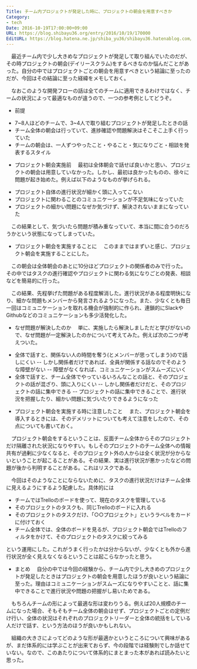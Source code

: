 ```yaml
---
Title: チーム内プロジェクトが発足した時に、プロジェクトの朝会を用意すべきか
Category:
- tech
Date: 2016-10-19T17:00:00+09:00
URL: https://blog.shibayu36.org/entry/2016/10/19/170000
EditURL: https://blog.hatena.ne.jp/shiba_yu36/shibayu36.hatenablog.com/atom/entry/10328749687189802498
---
```


　最近チーム内で少し大きめなプロジェクトが発足して取り組んでいたのだが、その時プロジェクトの朝会(デイリースクラム)をするべきなのか悩んだことがあった。自分の中ではプロジェクトごとの朝会を用意すべきという結論に至ったのだが、今回はその結論に至った経緯をメモしておく。

　なおこのような開発フローの話は全てのチームに適用できるわけではなく、チームの状況によって最適なものが違うので、一つの参考例としてどうぞ。

* 前提
- 7~8人ほどのチームで、3~4人で取り組むプロジェクトが発足したときの話
- チーム全体の朝会は行っていて、進捗確認や問題解決はそこそこ上手く行っていた
- チームの朝会は、一人ずつやったこと・やること・気になりごと・相談を発表するスタイル

* プロジェクト朝会実施前
　最初は全体朝会で話せば良いかと思い、プロジェクトの朝会は用意していなかった。しかし、最初は良かったものの、徐々に問題が起き始めた。例えば以下のようなものが挙げられる。

- プロジェクト自体の進行状況が細かく頭に入ってこない
- プロジェクトに関わることのコミュニケーションが不足気味になっていた
- プロジェクトの細かい問題になぜか気づけず、解決されないままになっていた

　この結果として、気づいたら問題が積み重なっていて、本当に間に合うのだろうかという状態になってしまっていた。

* プロジェクト朝会を実施することに
　このままではまずいと感じ、プロジェクト朝会を実施することにした。

　この朝会は全体朝会のあとに10分ほどプロジェクトの関係者のみで行った。その中ではタスクの進行確認やプロジェクトに関わる気になりごとの発表、相談などを簡易的に行った。

　この結果、先程挙げた問題がある程度解消した。進行状況がある程度明快になり、細かな問題もメンバーから発言されるようになった。また、少なくとも毎日一回はコミュニケーションを取れる機会が強制的に作られ、連鎖的にSlackやGithubなどのコミュニケーションも多少活発化した。

* なぜ問題が解決したのか
　単に、実施したら解決しましただと学びがないので、なぜ問題が一定解決したのかについて考えてみた。例えば次の二つが考えついた。

- 全体で話すと、関係ない人の時間を奪う(とメンバーが思ってしまう)ので話しにくい
-- しかし関係者だけであれば、全員が関係する話なのでそのような障壁がない
-- 障壁がなくなれば、コミュニケーションがスムーズにいく
- 全体で話すと、チーム全体でやっているいろんなことの話と、そのプロジェクトの話が混ざり、頭に入りにくい
-- しかし関係者だけだと、そのプロジェクトの話に集中できる
-- プロジェクトの話に集中できることで、進行状況を把握したり、細かい問題に気づいたりできるようになった

* プロジェクト朝会を実施する時に注意したこと
　また、プロジェクト朝会を導入するときには、そのデメリットについても考えて注意をしたので、その点についても書いておく。

　プロジェクト朝会をするということは、反面チーム全体からそのプロジェクトだけ隔離された状況になりやすい。もしそのプロジェクトのチーム全体への情報共有が過剰に少なくなると、そのプロジェクト外の人からは全く状況が分からないということが起こることがある。その結果、実は進行状況が悪かったなどの問題が後から判明することがある。これはリスクである。

　今回はそのようなことにならないために、タスクの進行状況だけはチーム全体に見えるようにするよう配慮した。具体的には

- チームではTrelloのボードを使って、現在のタスクを管理している
- そのプロジェクトのタスクも、同じTrelloのボードに入れる
- そのプロジェクトのタスクだけ、「○○プロジェクト」というラベルをカードに付けておく
- チーム全体では、全体のボードを見るが、プロジェクト朝会ではTrelloのフィルタをかけて、そのプロジェクトのタスクに絞ってみる

という運用にした。これがうまく行ったかは分からないが、少なくとも外から進行状況が全く見えなくなるということは起こらなかったと思う。

* まとめ
　自分の中では今回の経験から、チーム内で少し大きめのプロジェクトが発足したときはプロジェクトの朝会を用意したほうが良いという結論に至った。理由はコミュニケーションがスムーズになりやすいことと、話に集中できることで進行状況や問題の把握がし易いためである。

　もちろんチームの形によって最適な形は変わりうる。例えば20人規模のチームになった場合、そもそもチーム全体の朝会はせず、プロジェクトごとの定例だけ行い、全体の状況はそれぞれのプロジェクトリーダーと全体の統括をしている人だけで話す、という方法のほうが良いかもしれない。

　組織の大きさによってどのような形が最適かというところについて興味があるが、まだ体系的には学ぶことが出来ておらず、今の段階では経験則でしか話せていない。なので、このあたりについて体系的にまとまった本があれば読みたいと思った。

